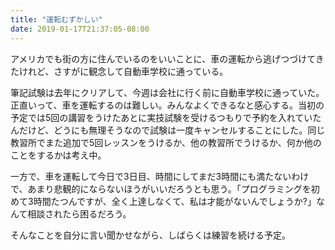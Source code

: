 ```yaml
---
title: "運転むずかしい"
date: 2019-01-17T21:37:05-08:00
---
```

アメリカでも街の方に住んでいるのをいいことに、車の運転から逃げつづけてきたけれど、さすがに観念して自動車学校に通っている。

筆記試験は去年にクリアして、今週は会社に行く前に自動車学校に通っていた。正直いって、車を運転するのは難しい。みんなよくできるなと感心する。当初の予定では5回の講習をうけたあとに実技試験を受けるつもりで予約を入れていたんだけど、どうにも無理そうなので試験は一度キャンセルすることにした。同じ教習所でまた追加で5回レッスンをうけるか、他の教習所でうけるか、何か他のことをするかは考え中。

一方で、車を運転して今日で3日目、時間にしてまだ3時間にも満たないわけで、あまり悲観的にならないほうがいいだろうとも思う。「プログラミングを初めて3時間たつんですが、全く上達しなくて、私は才能がないんでしょうか?」なんて相談されたら困るだろう。

そんなことを自分に言い聞かせながら、しばらくは練習を続ける予定。
